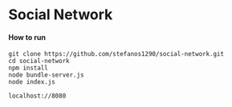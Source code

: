 # Social Network

#### How to run

```
git clone https://github.com/stefanos1290/social-network.git
cd social-network
npm install
node bundle-server.js
node index.js

localhost://8080
```
